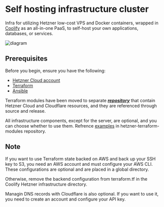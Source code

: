 # Self hosting infrastructure cluster

Infra for utilizing Hetzner low-cost VPS and Docker containers, wrapped in [Coolify](https://coolify.io) as an all-in-one PaaS, to self-host your own applications, databases, or services.

![diagram](./public/01_infra_diagram.svg)

## Prerequisites

Before you begin, ensure you have the following:

- [Hetzner Cloud account](https://hetzner.cloud/?ref=Ix9xCKNxJriM) 
- [Terraform](https://www.terraform.io/downloads.html)
- [Ansible](https://docs.ansible.com/ansible/latest/installation_guide/intro_installation.html)

Terraform modules have been moved to separate ***[repository](https://github.com/Ujstor/terraform-hetzner-modules)*** that contain Hetzner Cloud and Cloudflare resources, and they are referenced through source and release.

All infrastructure components, except for the server, are optional, and you can choose whether to use them.
Refrence [examples](https://github.com/Ujstor/terraform-hetzner-modules/tree/master/examples) in hetzner-terraform-modules repository.

## Note
If you want to use Terraform state backed on AWS and back up your SSH key to S3, you need an AWS account and must configure your AWS CLI. These configurations are optional and are placed in a global directory.

Otherwise, remove the backend configuration from terraform.tf in the Coolify Hetzner infrastructure directory.

Managin DNS records with Cloudflare is also optional. If you want to use it, you need to create an account and configure your API key.

